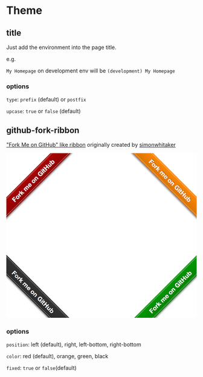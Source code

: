 # Theme

## title

Just add the environment into the page title.

e.g.

`My Homepage` on development env will be `(development) My Homepage`

### options

`type`: `prefix` (default) or `postfix`

`upcase`: `true` or `false` (default)

## github-fork-ribbon

["Fork Me on GitHub" like ribbon](https://github.com/simonwhitaker/github-fork-ribbon-css) originally created by [simonwhitaker](https://github.com/simonwhitaker)

![github-fork-ribbon](screenshots/github_fork_ribbon.png)

### options

`position`: left (default), right, left-bottom, right-bottom

`color`: red (default), orange, green, black

`fixed`: `true` or `false`(default)
